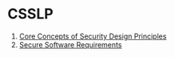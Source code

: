 # CSSLP

1. [Core Concepts of Security Design Principles](01_Secure_Software_Concepts.md)
2. [Secure Software Requirements](02_Secure_Software_Requirements.md)
